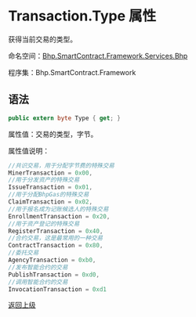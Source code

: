 # Transaction.Type 属性

获得当前交易的类型。

命名空间：[Bhp.SmartContract.Framework.Services.Bhp](../../bhp.md)

程序集：Bhp.SmartContract.Framework

## 语法

```c#
public extern byte Type { get; }
```

属性值：交易的类型，字节。

属性值说明：

```c#
//共识交易，用于分配字节费的特殊交易
MinerTransaction = 0x00,
//用于分发资产的特殊交易
IssueTransaction = 0x01,
//用于分配BhpGas的特殊交易
ClaimTransaction = 0x02,
//用于报名成为记账候选人的特殊交易
EnrollmentTransaction = 0x20,
//用于资产登记的特殊交易
RegisterTransaction = 0x40,
//合约交易，这是最常用的一种交易
ContractTransaction = 0x80,
//委托交易
AgencyTransaction = 0xb0,
//发布智能合约的交易
PublishTransaction = 0xd0,
//调用智能合约的交易
InvocationTransaction = 0xd1
```



[返回上级](../Transaction.md)